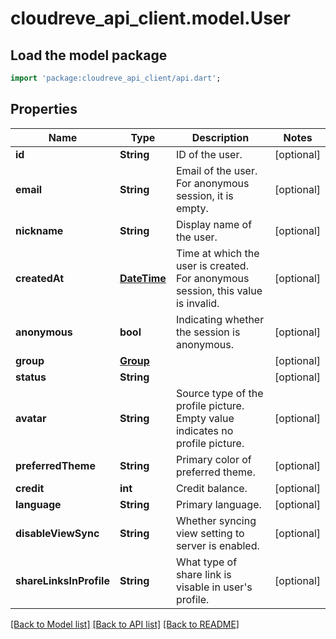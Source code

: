 # cloudreve_api_client.model.User

## Load the model package
```dart
import 'package:cloudreve_api_client/api.dart';
```

## Properties
Name | Type | Description | Notes
------------ | ------------- | ------------- | -------------
**id** | **String** | ID of the user. | [optional] 
**email** | **String** | Email of the user. For anonymous session, it is empty. | [optional] 
**nickname** | **String** | Display name of the user. | [optional] 
**createdAt** | [**DateTime**](DateTime.md) | Time at which the user is created. For anonymous session, this value is invalid. | [optional] 
**anonymous** | **bool** | Indicating whether the session is anonymous. | [optional] 
**group** | [**Group**](Group.md) |  | [optional] 
**status** | **String** |  | [optional] 
**avatar** | **String** | Source type of the profile picture. Empty value indicates no profile picture. | [optional] 
**preferredTheme** | **String** | Primary color of preferred theme. | [optional] 
**credit** | **int** | Credit balance. | [optional] 
**language** | **String** | Primary language. | [optional] 
**disableViewSync** | **String** | Whether syncing view setting to server is enabled. | [optional] 
**shareLinksInProfile** | **String** | What type of share link is visable in user's profile. | [optional] 

[[Back to Model list]](../README.md#documentation-for-models) [[Back to API list]](../README.md#documentation-for-api-endpoints) [[Back to README]](../README.md)


